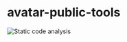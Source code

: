 # avatar-public-tools

![Static code analysis](https://github.com/avatar-project/avatar-services-toolkit/workflows/Static%20code%20analysis/badge.svg)
